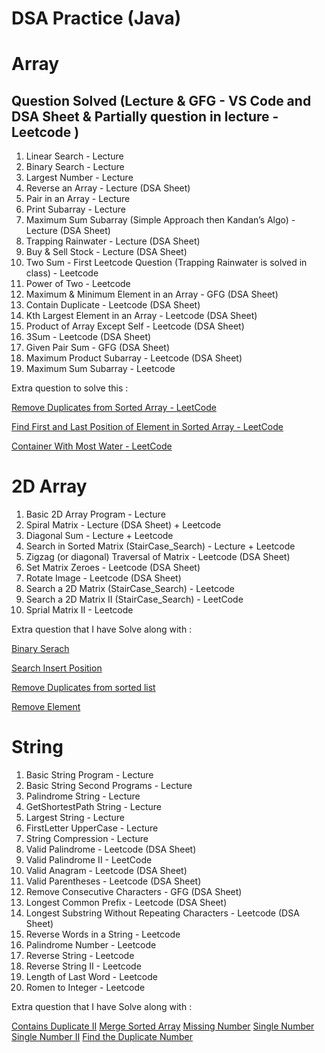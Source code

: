 # DSA Practice (Java)

# Array

## Question Solved (Lecture & GFG - VS Code and DSA Sheet & Partially question in lecture - Leetcode )

1. Linear Search - Lecture
2. Binary Search - Lecture 
3. Largest Number - Lecture
4. Reverse an Array - Lecture (DSA Sheet)
5. Pair in an Array - Lecture 
6. Print Subarray - Lecture
7. Maximum Sum Subarray (Simple Approach then Kandan’s Algo) - Lecture (DSA Sheet)
8. Trapping Rainwater - Lecture (DSA Sheet)
9. Buy & Sell Stock - Lecture (DSA Sheet)
10. Two Sum - First Leetcode Question (Trapping Rainwater is solved in class) - Leetcode
11. Power of Two - Leetcode
12. Maximum & Minimum Element in an Array - GFG (DSA Sheet)
13. Contain Duplicate - Leetcode (DSA Sheet)
14. Kth Largest Element in an Array - Leetcode (DSA Sheet)
15. Product of Array Except Self - Leetcode (DSA Sheet)
16. 3Sum - Leetcode (DSA Sheet)
17. Given Pair Sum - GFG (DSA Sheet)
18. Maximum Product Subarray - Leetcode (DSA Sheet)
19. Maximum Sum Subarray - Leetcode

Extra question to solve this :

[Remove Duplicates from Sorted Array - LeetCode](https://leetcode.com/problems/remove-duplicates-from-sorted-array/)

[Find First and Last Position of Element in Sorted Array - LeetCode](https://leetcode.com/problems/find-first-and-last-position-of-element-in-sorted-array/)

[Container With Most Water - LeetCode](https://leetcode.com/problems/container-with-most-water/)


# 2D Array

1. Basic 2D Array Program - Lecture
2. Spiral Matrix - Lecture (DSA Sheet) + Leetcode
3. Diagonal Sum - Lecture + Leetcode
4. Search in Sorted Matrix (StairCase_Search) - Lecture + Leetcode
5. Zigzag (or diagonal) Traversal of Matrix -  Leetcode (DSA Sheet)
6. Set Matrix Zeroes - Leetcode (DSA Sheet)
7. Rotate Image - Leetcode (DSA Sheet)
8. Search a 2D Matrix (StairCase_Search) - Leetcode
9. Search a 2D Matrix II (StairCase_Search) - LeetCode
10. Sprial Matrix II - Leetcode

Extra question that I have Solve along with :

[Binary Serach](https://leetcode.com/submissions/detail/1123132104/)

[Search Insert Position ](https://leetcode.com/submissions/detail/1123145610/)

[Remove Duplicates from sorted list ](https://leetcode.com/submissions/detail/1123188241/)

[Remove Element ](https://leetcode.com/submissions/detail/1123323837/)


# String

1. Basic String Program - Lecture
2. Basic String Second Programs - Lecture
3. Palindrome String - Lecture
4. GetShortestPath String - Lecture
5. Largest String - Lecture 
6. FirstLetter UpperCase - Lecture
7. String Compression - Lecture
8. Valid Palindrome - Leetcode (DSA Sheet)
9. Valid Palindrome II - LeetCode
10. Valid Anagram - Leetcode (DSA Sheet)
11. Valid Parentheses - Leetcode (DSA Sheet)
12. Remove Consecutive Characters - GFG (DSA Sheet)
13. Longest Common Prefix - Leetcode (DSA Sheet)
14. Longest Substring Without Repeating Characters - Leetcode (DSA Sheet)
15. Reverse Words in a String - Leetcode
16. Palindrome Number - Leetcode
17. Reverse String - Leetcode
18. Reverse String II - Leetcode
19. Length of Last Word - Leetcode
20. Romen to Integer - Leetcode

Extra question that I have Solve along with :

[Contains Duplicate II](https://leetcode.com/problems/contains-duplicate-ii/)
[Merge Sorted Array](https://leetcode.com/submissions/detail/1127166957/)
[Missing Number](https://leetcode.com/submissions/detail/1127906471/)
[Single Number](https://leetcode.com/submissions/detail/1127926046/)
[Single Number II](https://leetcode.com/submissions/detail/1127965974/)
[Find the Duplicate Number](https://leetcode.com/submissions/detail/1127958379/)




 